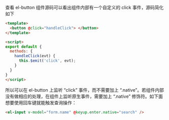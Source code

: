 查看 el-button 组件源码可以看出组件内部有一个自定义的 click 事件，源码简化如下

```html
<template>
  <button @click="handleClick"> </button>
</template>

<script>
export default {
  methods: {
    handleClick(evt) {
      this.$emit('click', evt);
    }
  }
}
</script>
```

所以可以在 el-button 上监听 “click” 事件，而不需要加上 “.native”。若组件内部没有做相应的处理，在组件上监听原生事件，需要加上 “.native” 修饰符。如下面想要使用回车键就能触发查询操作：

```html
<el-input v-model="form.name" @keyup.enter.native="search" />

```
